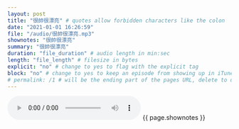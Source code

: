 ```yaml
---
layout: post
title: "很帥很漂亮" # quotes allow forbidden characters like the colon
date: "2021-01-01 16:26:59"
file: "/audio/很帥很漂亮.mp3"
shownotes: "很帥很漂亮"
summary: "很帥很漂亮"
duration: "file_duration" # audio length in min:sec
length: "file_length" # filesize in bytes
explicit: "no" # change to yes to flag with the explicit tag
block: "no" # change to yes to keep an episode from showing up in iTunes
# permalink: /1 # will be the ending part of the pages URL, delete to default to the title
---
```


<audio controls>
<source src="{{site.url}}{{site.baseurl}}{{ page.file }}" type="audio/x-mp3">
Your browser does not support the audio element.
</audio>
{{ page.shownotes }}
